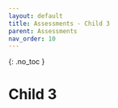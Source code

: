 ```yaml
---
layout: default
title: Assessments - Child 3
parent: Assessments
nav_order: 10
---
```


{: .no_toc }

# Child 3
